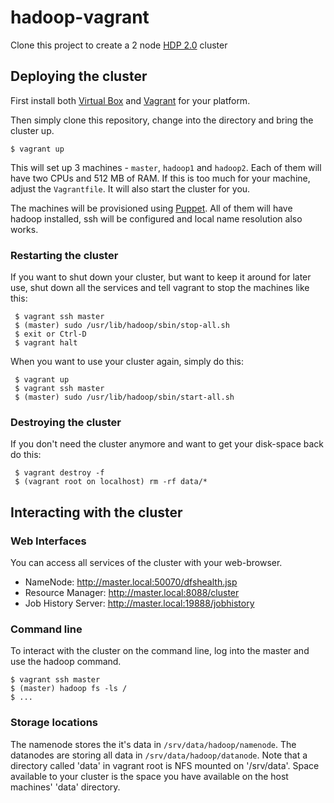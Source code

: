 hadoop-vagrant
==============

Clone this project to create a 2 node [HDP 2.0](http://hortonworks.com/hdp/) cluster

## Deploying the cluster

First install both [Virtual Box](http://virtualbox.org) and [Vagrant](http://vagrantup.com/) for your platform.

Then simply clone this repository, change into the directory and bring the cluster up.

    $ vagrant up

This will set up 3 machines - `master`, `hadoop1` and `hadoop2`. Each of them will have two CPUs and 512 MB of RAM. If this is too much for your machine, adjust the `Vagrantfile`. It will also start the cluster for you.

The machines will be provisioned using [Puppet](http://puppetlabs.com/). All of them will have hadoop installed, ssh will be configured and local name resolution also works.

### Restarting the cluster

If you want to shut down your cluster, but want to keep it around for later use, shut down all the services and tell
vagrant to stop the machines like this:

     $ vagrant ssh master
     $ (master) sudo /usr/lib/hadoop/sbin/stop-all.sh
     $ exit or Ctrl-D
     $ vagrant halt

When you want to use your cluster again, simply do this:

     $ vagrant up
     $ vagrant ssh master
     $ (master) sudo /usr/lib/hadoop/sbin/start-all.sh
     

### Destroying the cluster

If you don't need the cluster anymore and want to get your disk-space back do this:

     $ vagrant destroy -f
     $ (vagrant root on localhost) rm -rf data/*

## Interacting with the cluster

### Web Interfaces

You can access all services of the cluster with your web-browser.

* NameNode: http://master.local:50070/dfshealth.jsp
* Resource Manager: http://master.local:8088/cluster
* Job History Server: http://master.local:19888/jobhistory

### Command line

To interact with the cluster on the command line, log into the master and use the hadoop command.

    $ vagrant ssh master
    $ (master) hadoop fs -ls /
    $ ...

### Storage locations

The namenode stores the it's data in `/srv/data/hadoop/namenode`. The datanodes  are storing all data in
`/srv/data/hadoop/datanode`. Note that a directory called 'data' in vagrant root is NFS mounted on '/srv/data'.
Space available to your cluster is the space you have available on the host machines' 'data' directory.

